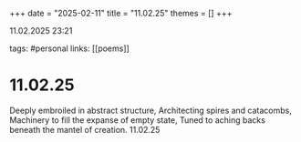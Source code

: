 +++
date = "2025-02-11"
title = "11.02.25"
themes = []
+++

11.02.2025 23:21

tags: #personal
links: [[poems]]

# 11.02.25

Deeply embroiled in abstract structure,
Architecting spires and catacombs,
Machinery to fill the expanse of empty state,
Tuned to aching backs beneath the mantel of creation.
11.02.25

